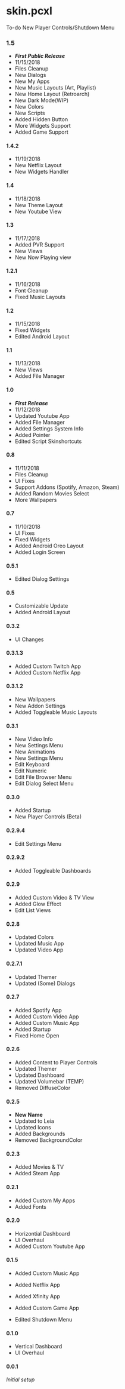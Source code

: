 # skin.pcxl
To-do
New Player Controls/Shutdown Menu

### **1.5**
- **_First Public Release_**
- 11/15/2018
- Files Cleanup
- New Dialogs
- New My Apps
- New Music Layouts (Art, Playlist)
- New Home Layout (Retroarch)
- New Dark Mode(WIP)
- New Colors
- New Scripts
- Added Hidden Button
- More Widgets Support
- Added Game Support

#### 1.4.2
- 11/19/2018
- New Netflix Layout
- New Widgets Handler

#### 1.4
- 11/18/2018
- New Theme Layout
- New Youtube View

#### 1.3
- 11/17/2018
- Added PVR Support
- New Views
- New Now Playing view

#### 1.2.1
- 11/16/2018
- Font Cleanup
- Fixed Music Layouts

#### 1.2
- 11/15/2018
- Fixed Widgets
- Edited Android Layout

#### 1.1
- 11/13/2018
- New Views
- Added File Manager

#### 1.0
- **_First Release_**
- 11/12/2018
- Updated Youtube App
- Added File Manager
- Added Settings System Info
- Added Pointer
- Edited Script Skinshortcuts

#### 0.8
- 11/11/2018
- Files Cleanup
- UI Fixes
- Support Addons (Spotify, Amazon, Steam)
- Added Random Movies Select
- More Wallpapers

#### 0.7
- 11/10/2018
- UI Fixes
- Fixed Widgets
- Added Android Oreo Layout
- Added Login Screen

#### 0.5.1
- Edited Dialog Settings 

#### 0.5
- Customizable Update
- Added Android Layout

#### 0.3.2
- UI Changes

#### 0.3.1.3
- Added Custom Twitch App
- Added Custom Netflix App

#### 0.3.1.2
- New Wallpapers
- New Addon Settings
- Added Toggleable Music Layouts

#### 0.3.1
- New Video Info
- New Settings Menu
- New Animations 
- New Settings Menu
- Edit Keyboard
- Edit Numeric
- Edit File Browser Menu
- Edit Dialog Select Menu

#### 0.3.0
- Added Startup
- New Player Controls (Beta)

#### 0.2.9.4
- Edit Settings Menu

#### 0.2.9.2
- Added Toggleable Dashboards

#### 0.2.9
- Added Custom Video & TV View
- Added Glow Effect
- Edit List Views

#### 0.2.8
- Updated Colors
- Updated Music App
- Updated Video App

#### 0.2.7.1
- Updated Themer
- Updated (Some) Dialogs

#### 0.2.7
- Added Spotify App
- Added Custom Video App
- Added Custom Music App
- Added Startup
- Fixed Home Open


#### 0.2.6
- Added Content to Player Controls
- Updated Themer
- Updated Dashboard
- Updated Volumebar (TEMP)
- Removed DiffuseColor


#### 0.2.5
- **New Name**
- Updated to Leia
- Updated Icons
- Added Backgrounds
- Removed BackgroundColor

#### 0.2.3
- Added Movies & TV
- Added Steam App

#### 0.2.1
- Added Custom My Apps
- Added Fonts

#### 0.2.0
- Horizontial Dashboard
- UI Overhaul
- Added Custom Youtube App

#### 0.1.5
- Added Custom Music App
- Added Netflix App
- Added Xfinity App
- Added Custom Game App

- Edited Shutdown Menu

#### 0.1.0
- Vertical Dashboard
- UI Overhaul

#### 0.0.1
*Initial setup*
